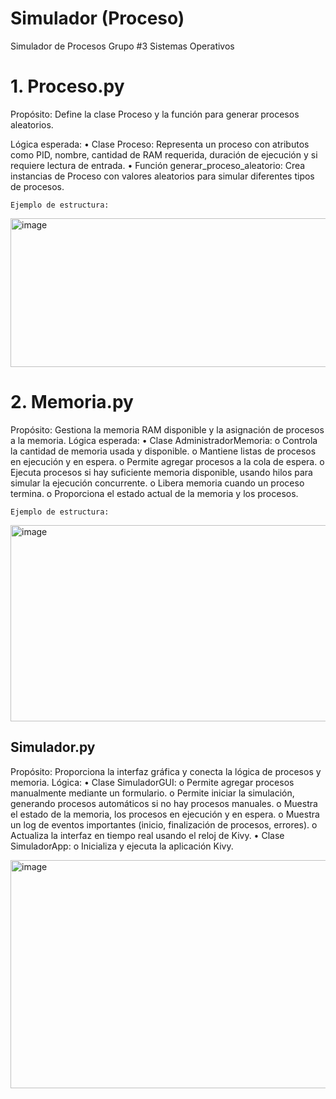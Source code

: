 # Simulador (Proceso)
Simulador de Procesos Grupo #3 Sistemas Operativos

# 1. Proceso.py

  Propósito: Define la clase Proceso y la función para generar procesos aleatorios.
  
  Lógica esperada:
    •
    Clase Proceso: Representa un proceso con atributos como PID, nombre, cantidad de RAM requerida, duración de ejecución y si requiere    lectura de entrada.
    •
    Función generar_proceso_aleatorio: Crea instancias de Proceso con valores aleatorios para simular diferentes tipos de procesos.
    
    Ejemplo de estructura:
<img width="662" height="238" alt="image" src="https://github.com/user-attachments/assets/0df2e168-0631-4daa-a8ac-5c11a493aa70" />

   
# 2. Memoria.py

  Propósito: Gestiona la memoria RAM disponible y la asignación de procesos a la memoria.
  Lógica esperada:
    •
    Clase AdministradorMemoria:
    o
    Controla la cantidad de memoria usada y disponible.
    o
    Mantiene listas de procesos en ejecución y en espera.
    o
    Permite agregar procesos a la cola de espera.
    o
    Ejecuta procesos si hay suficiente memoria disponible, usando hilos para simular la ejecución concurrente.
    o
    Libera memoria cuando un proceso termina.
    o
    Proporciona el estado actual de la memoria y los procesos.
    
    Ejemplo de estructura:

<img width="629" height="314" alt="image" src="https://github.com/user-attachments/assets/db6035f0-65d5-4bf2-971d-3aede639f405" />


## Simulador.py

  Propósito: Proporciona la interfaz gráfica y conecta la lógica de procesos y memoria.
  Lógica:
    •
    Clase SimuladorGUI:
    o
    Permite agregar procesos manualmente mediante un formulario.
    o
    Permite iniciar la simulación, generando procesos automáticos si no hay procesos manuales.
    o
    Muestra el estado de la memoria, los procesos en ejecución y en espera.
    o
    Muestra un log de eventos importantes (inicio, finalización de procesos, errores).
    o
    Actualiza la interfaz en tiempo real usando el reloj de Kivy.
    •
    Clase SimuladorApp:
    o
    Inicializa y ejecuta la aplicación Kivy.

<img width="643" height="365" alt="image" src="https://github.com/user-attachments/assets/a23139fa-febb-4717-853f-12cd1597a79f" />





